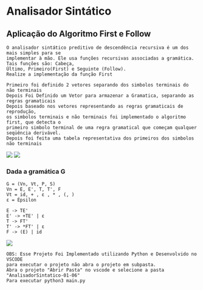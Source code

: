 # Analisador Sintático 
	
## Aplicação do Algoritmo First e Follow

	O analisador sintático preditivo de descendência recursiva é um dos mais simples para se
	implementar à mão. Ele usa funções recursivas associadas a gramática. Tais funções são: Cabeça,
	Último, Primeiro(First) e Seguinte (Follow).
	Realize a implementação da função First
	
	Primeiro foi definido 2 vetores separando dos simbolos terminais do não terminais
	Depois Foi Definido um Vetor para armazenar a Gramatica, separando as regras gramaticais
	Depois baseado nos vetores representando as regras gramaticais de reprodução, 
	os simbolos terminais e não terminais foi implementado o algoritmo first, que detecta o 
	primeiro simbolo terminal de uma regra gramatical que começam qualquer seqüência derivável.
	Depois foi feita uma tabela representativa dos primeiros dos simbolos não terminais

<img src=https://i.imgur.com/hmn3t5G.png/>

<img src=https://i.imgur.com/B5lxGbc.png/>


### Dada a gramática G

	G = (Vn, Vt, P, S)
	Vn = E, E', T, T', F
	Vt = id, + , ε , * , (, )
	ε = Épsilon

	E -> TE'
	E' -> +TE' | ε
	T -> FT'
	T' -> *FT' | ε
	F -> (E) | id

<img src=https://i.imgur.com/CS2LT8y.png/>


	OBS: Esse Projeto Foi Implementado utilizando Python e Desenvolvido no VSCODE
	para executar o projeto não abra o projeto em subpasta. 
	Abra o projeto "Abrir Pasta" no vscode e selecione a pasta "AnalisadorSintatico-01-06"
	Para executar python3 main.py
